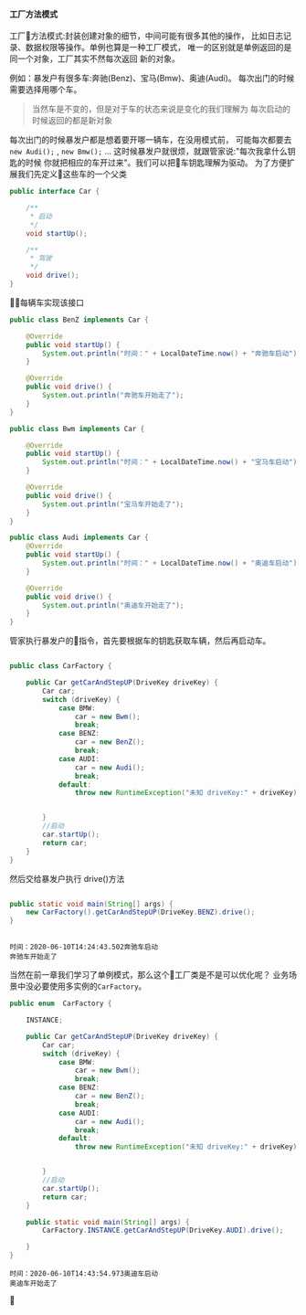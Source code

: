 #### 工厂方法模式

工厂方法模式:封装创建对象的细节，中间可能有很多其他的操作，
比如日志记录、数据权限等操作。单例也算是一种工厂模式，
唯一的区别就是单例返回的是同一个对象，工厂其实不然每次返回
新的对象。

例如：暴发户有很多车:奔驰(Benz)、宝马(Bmw)、奥迪(Audi)。
每次出门的时候需要选择用哪个车。
>当然车是不变的，但是对于车的状态来说是变化的我们理解为
每次启动的时候返回的都是新对象

每次出门的时候暴发户都是想着要开哪一辆车，在没用模式前，
可能每次都要去`new Audi();` , `new Bmw();` ...
这时候暴发户就很烦，就跟管家说:"每次我拿什么钥匙的时候
你就把相应的车开过来"。我们可以把车钥匙理解为驱动。
为了方便扩展我们先定义这些车的一个父类
```java
public interface Car {

    /**
     * 启动
     */
    void startUp();

    /**
     * 驾驶
     */
    void drive();
}
```
每辆车实现该接口
```java
public class BenZ implements Car {

    @Override
    public void startUp() {
        System.out.println("时间：" + LocalDateTime.now() + "奔驰车启动");
    }

    @Override
    public void drive() {
        System.out.println("奔驰车开始走了");
    }
}

public class Bwm implements Car {

    @Override
    public void startUp() {
        System.out.println("时间：" + LocalDateTime.now() + "宝马车启动");
    }

    @Override
    public void drive() {
        System.out.println("宝马车开始走了");
    }
}

public class Audi implements Car {
    @Override
    public void startUp() {
        System.out.println("时间：" + LocalDateTime.now() + "奥迪车启动");
    }

    @Override
    public void drive() {
        System.out.println("奥迪车开始走了");
    }
}

```
管家执行暴发户的指令，首先要根据车的钥匙获取车辆，然后再启动车。


```java

public class CarFactory {

    public Car getCarAndStepUP(DriveKey driveKey) {
        Car car;
        switch (driveKey) {
            case BMW:
                car = new Bwm();
                break;
            case BENZ:
                car = new BenZ();
                break;
            case AUDI:
                car = new Audi();
                break;
            default:
                throw new RuntimeException("未知 driveKey:" + driveKey);


        }
        //启动
        car.startUp();
        return car;
    }
}

```
然后交给暴发户执行 drive()方法
```java

public static void main(String[] args) {
    new CarFactory().getCarAndStepUP(DriveKey.BENZ).drive();
}

```
```log

时间：2020-06-10T14:24:43.502奔驰车启动
奔驰车开始走了
```
当然在前一章我们学习了单例模式，那么这个工厂类是不是可以优化呢？
业务场景中没必要使用多实例的`CarFactory`。
```java
public enum  CarFactory {

    INSTANCE;

    public Car getCarAndStepUP(DriveKey driveKey) {
        Car car;
        switch (driveKey) {
            case BMW:
                car = new Bwm();
                break;
            case BENZ:
                car = new BenZ();
                break;
            case AUDI:
                car = new Audi();
                break;
            default:
                throw new RuntimeException("未知 driveKey:" + driveKey);


        }
        //启动
        car.startUp();
        return car;
    }

    public static void main(String[] args) {
        CarFactory.INSTANCE.getCarAndStepUP(DriveKey.AUDI).drive();

    }
}
```
```log 
时间：2020-06-10T14:43:54.973奥迪车启动
奥迪车开始走了
```


